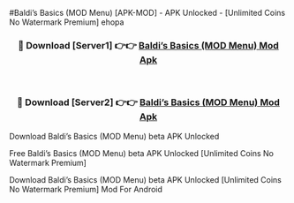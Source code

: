 #Baldi’s Basics (MOD Menu) [APK-MOD] - APK Unlocked - [Unlimited Coins No Watermark Premium] ehopa



<div align="center">

<h3>🔴 Download [Server1] 👉👉 <a href="https://momento.my/?title=Baldi’s_Basics_(MOD_Menu)">Baldi’s Basics (MOD Menu) Mod Apk</a></h3><br>

<h3>🔴 Download [Server2] 👉👉 <a href="https://momento.my/?title=Baldi’s_Basics_(MOD_Menu)">Baldi’s Basics (MOD Menu) Mod Apk</a></h3>
</div>



Download Baldi’s Basics (MOD Menu) beta APK Unlocked

Free Baldi’s Basics (MOD Menu) beta APK Unlocked [Unlimited Coins No Watermark Premium]

Download Baldi’s Basics (MOD Menu) beta APK Unlocked [Unlimited Coins No Watermark Premium] Mod For Android
